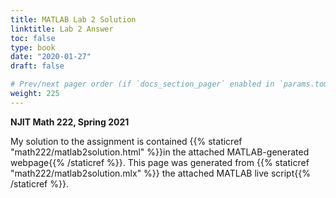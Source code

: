 ```yaml
---
title: MATLAB Lab 2 Solution
linktitle: Lab 2 Answer
toc: false
type: book
date: "2020-01-27"
draft: false

# Prev/next pager order (if `docs_section_pager` enabled in `params.toml`)
weight: 225
---
```



__NJIT Math 222, Spring 2021__

My solution to the assignment is contained {{% staticref "math222/matlab2solution.html" %}}in the attached MATLAB-generated webpage{{% /staticref %}}. This page was generated from {{% staticref "math222/matlab2solution.mlx" %}} the attached MATLAB live script{{% /staticref %}}. 


